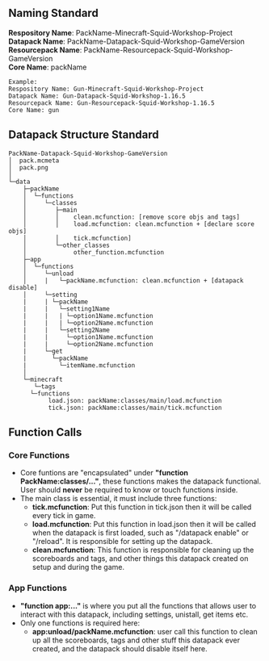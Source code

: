 
## Naming Standard
**Respository Name**: PackName-Minecraft-Squid-Workshop-Project\
**Datapack Name**: PackName-Datapack-Squid-Workshop-GameVersion\
**Resourcepack Name**: PackName-Resourcepack-Squid-Workshop-GameVersion\
**Core Name**: packName

	Example:
	Respository Name: Gun-Minecraft-Squid-Workshop-Project
	Datapack Name: Gun-Datapack-Squid-Workshop-1.16.5
	Resourcepack Name: Gun-Resourcepack-Squid-Workshop-1.16.5
	Core Name: gun


## Datapack Structure Standard

	PackName-Datapack-Squid-Workshop-GameVersion
	│  pack.mcmeta
	│  pack.png
	│
	└─data
	    ├─packName
	    │  └─functions
	    │     └─classes
	    │        ├─main
	    │        │    clean.mcfunction: [remove score objs and tags]
	    │        │    load.mcfunction: clean.mcfunction + [declare score objs]
	    │        │    tick.mcfunction]
	    │        └─other_classes
 	    │             other_function.mcfunction
 	    ├─app
 	    │  └─functions
	    │     └─unload
	    │     |   └─packName.mcfunction: clean.mcfunction + [datapack disable]
	    │     └─setting
	    |     | └─packName
	    |     |   └─setting1Name
	    |     |   | └─option1Name.mcfunction
	    |     |   | └─option2Name.mcfunction
	    |     |   └─setting2Name
	    |     |     └─option1Name.mcfunction
	    |     |     └─option2Name.mcfunction
	    |     └─get
	    |       └─packName
	    |         └─itemName.mcfunction
	    │
	    └─minecraft
	       └─tags
		  └─functions
		       load.json: packName:classes/main/load.mcfunction
		       tick.json: packName:classes/main/tick.mcfunction


## Function Calls
### Core Functions
* Core funtions are "encapsulated" under **"function PackName:classes/..."**, these functions makes the datapack functional. User should **never** be required to know or touch functions inside.
* The main class is essential, it must include three functions: 
	*	**tick.mcfunction**: Put this function in tick.json then it will be called every tick in game.
	*	**load.mcfunction**: Put this function in load.json then it will be called when the datapack is first loaded, such as "/datapack enable" or "/reload". It is responsible for setting up the datapack.
	*	**clean.mcfunction**: This function is responsible for cleaning up the scoreboards and tags, and other things this datapack created on setup and during the game.
### App Functions
*	**"function app:..."** is where you put all the functions that allows user to interact with this datapack, including settings, unistall, get items etc.
*	Only one functions is required here: 
	* **app:unload/packName.mcfunction**: user call this function to clean up all the scoreboards, tags and other stuff this datapack ever created, and the datapack should disable itself here.
	
